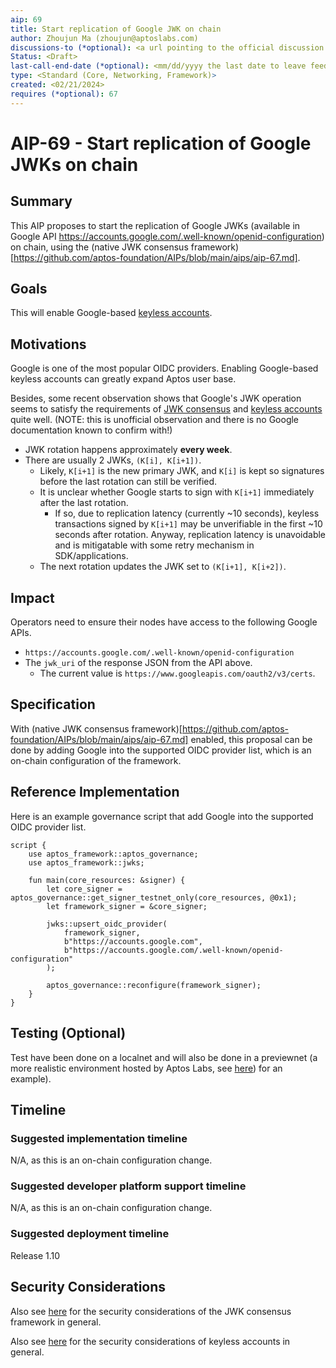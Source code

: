 ```yaml
---
aip: 69
title: Start replication of Google JWK on chain
author: Zhoujun Ma (zhoujun@aptoslabs.com)
discussions-to (*optional): <a url pointing to the official discussion thread>
Status: <Draft>
last-call-end-date (*optional): <mm/dd/yyyy the last date to leave feedbacks and reviews>
type: <Standard (Core, Networking, Framework)>
created: <02/21/2024>
requires (*optional): 67
---
```


# AIP-69 - Start replication of Google JWKs on chain

## Summary

This AIP proposes to start the replication of
Google JWKs (available in Google API https://accounts.google.com/.well-known/openid-configuration)
on chain, using the (native JWK consensus framework)[https://github.com/aptos-foundation/AIPs/blob/main/aips/aip-67.md].

## Goals

This will enable Google-based [keyless accounts](https://github.com/aptos-foundation/AIPs/blob/main/aips/aip-61.md).

## Motivations

Google is one of the most popular OIDC providers. Enabling Google-based keyless accounts can greatly expand Aptos user base.

Besides, some recent observation shows that Google's JWK operation seems to satisfy the requirements of
[JWK consensus]([https://github.com/aptos-foundation/AIPs/blob/main/aips/aip-67.md])
and [keyless accounts](https://github.com/aptos-foundation/AIPs/blob/main/aips/aip-61.md)
quite well.
(NOTE: this is unofficial observation and there is no Google documentation known to confirm with!)
- JWK rotation happens approximately **every week**.
- There are usually 2 JWKs, `(K[i], K[i+1])`.
  - Likely, `K[i+1]` is the new primary JWK, and `K[i]` is kept so signatures before the last rotation can still be verified.
  - It is unclear whether Google starts to sign with `K[i+1]` immediately after the last rotation.
    - If so, due to replication latency (currently ~10 seconds), keyless transactions signed by `K[i+1]` may be unverifiable in the first ~10 seconds after rotation.
      Anyway, replication latency is unavoidable and is mitigatable with some retry mechanism in SDK/applications.
  - The next rotation updates the JWK set to `(K[i+1], K[i+2])`.

## Impact

Operators need to ensure their nodes have access to the following Google APIs.
- `https://accounts.google.com/.well-known/openid-configuration`
- The `jwk_uri` of the response JSON from the API above.
  - The current value is `https://www.googleapis.com/oauth2/v3/certs`.

## Specification

With (native JWK consensus framework)[https://github.com/aptos-foundation/AIPs/blob/main/aips/aip-67.md] enabled,
this proposal can be done by adding Google into the supported OIDC provider list,
which is an on-chain configuration of the framework.

## Reference Implementation

Here is an example governance script that add Google into the supported OIDC provider list.

```
script {
    use aptos_framework::aptos_governance;
    use aptos_framework::jwks;

    fun main(core_resources: &signer) {
        let core_signer = aptos_governance::get_signer_testnet_only(core_resources, @0x1);
        let framework_signer = &core_signer;

        jwks::upsert_oidc_provider(
            framework_signer,
            b"https://accounts.google.com",
            b"https://accounts.google.com/.well-known/openid-configuration"
        );

        aptos_governance::reconfigure(framework_signer);
    }
}
```

## Testing (Optional)

Test have been done on a localnet and will also be done in a previewnet (a more realistic environment hosted by Aptos Labs,
see [here](https://aptoslabs.medium.com/previewnet-ensuring-scalability-and-reliability-of-the-aptos-network-48f0d210e8fe)) for an example).

## Timeline

### Suggested implementation timeline

N/A, as this is an on-chain configuration change.

### Suggested developer platform support timeline

N/A, as this is an on-chain configuration change.

### Suggested deployment timeline

Release 1.10

## Security Considerations



Also see [here](https://github.com/aptos-foundation/AIPs/blob/main/aips/aip-67.md#security-and-liveness-considerations)
for the security considerations of the JWK consensus framework in general.

Also see [here](https://github.com/aptos-foundation/AIPs/blob/main/aips/aip-61.md#security-liveness-and-privacy-considerations)
for the security considerations of keyless accounts in general.
